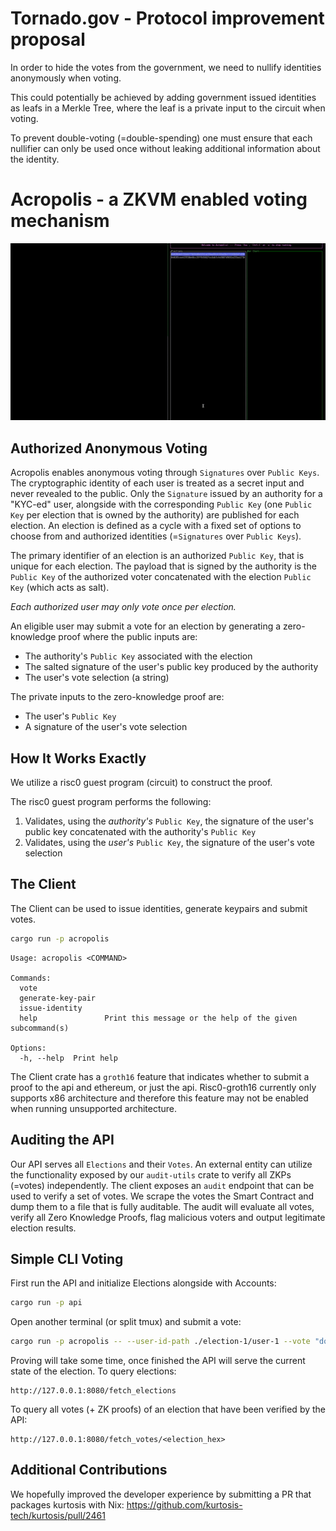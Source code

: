 # Tornado.gov - Protocol improvement proposal
In order to hide the votes from the government, we need to nullify identities anonymously when voting.

This could potentially be achieved by adding government issued identities as leafs in a Merkle Tree, where the leaf is a private input to the circuit when voting.

To prevent double-voting (=double-spending) one must ensure that each nullifier can only be used once without leaking additional information about the identity.

# Acropolis - a ZKVM enabled voting mechanism

![Demo with TUI and Ethereum Audit](https://github.com/cspr-rad/acropolis/blob/main/resources/demo-video.gif)

## Authorized Anonymous Voting

Acropolis enables anonymous voting through `Signatures` over `Public Keys`. The cryptographic identity of each user is treated as a secret input and never revealed to the public. Only the `Signature` issued by an authority for a "KYC-ed" user, alongside with the corresponding `Public Key` (one `Public Key` per election that is owned by the authority) are published for each election. An election is defined as a cycle with a fixed set of options to choose from and authorized identities (=`Signatures` over `Public Keys`).

The primary identifier of an election is an authorized `Public Key`, that is unique for each election. The payload that is signed by the authority is the `Public Key` of the authorized voter concatenated with the election `Public Key` (which acts as salt). 

_Each authorized user may only vote once per election._

An eligible user may submit a vote for an election by generating a zero-knowledge proof where the public inputs are:

 - The authority's `Public Key` associated with the election
 - The salted signature of the user's public key produced by the authority
 - The user's vote selection (a string)

The private inputs to the zero-knowledge proof are:

 - The user's `Public Key`
 - A signature of the user's vote selection

## How It Works Exactly

We utilize a risc0 guest program (circuit) to construct the proof.

The risc0 guest program performs the following:

 1. Validates, using the _authority's_ `Public Key`, the signature of the user's public key concatenated with the authority's `Public Key`
 2. Validates, using the _user's_ `Public Key`, the signature of the user's vote selection

## The Client

The Client can be used to issue identities, generate keypairs and submit votes.

```bash
cargo run -p acropolis
```

```
Usage: acropolis <COMMAND>

Commands:
  vote               
  generate-key-pair  
  issue-identity     
  help               Print this message or the help of the given subcommand(s)

Options:
  -h, --help  Print help
```

The Client crate has a `groth16` feature that indicates whether to submit a proof to the api and ethereum, or just the api.
Risc0-groth16 currently only supports x86 architecture and therefore this feature may not be enabled when running unsupported architecture.

## Auditing the API

Our API serves all `Elections` and their `Votes`. An external entity can utilize the functionality exposed by our `audit-utils` crate to verify all ZKPs (=votes) independently.
The client exposes an `audit` endpoint that can be used to verify a set of votes. We scrape the votes the Smart Contract and dump them to a file that is fully auditable. The audit will evaluate all votes, verify all Zero Knowledge Proofs, flag malicious voters and output legitimate election results.

## Simple CLI Voting

First run the API and initialize Elections alongside with Accounts:

```bash
cargo run -p api
```

Open another terminal (or split tmux) and submit a vote:

```bash
cargo run -p acropolis -- --user-id-path ./election-1/user-1 --vote "dogs_and_cats"
```

Proving will take some time, once finished the API will serve the current state of the election.
To query elections:

```
http://127.0.0.1:8080/fetch_elections
```

To query all votes (+ ZK proofs) of an election that have been verified by the API:

```
http://127.0.0.1:8080/fetch_votes/<election_hex>
```

## Additional Contributions

We hopefully improved the developer experience by submitting a PR that packages kurtosis with Nix: https://github.com/kurtosis-tech/kurtosis/pull/2461
